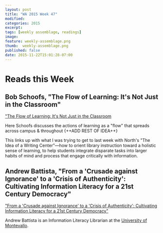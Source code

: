 ```yaml
---
layout: post
title: "WA 2015 Week 47"
modified:
categories: 2015
excerpt:
tags: [weekly assemblage, readings]
image:
feature: weekly-assemblage.png
thumb:  weekly-assemblage.png
published: false
date: 2015-11-22T15:01:28-07:00
---
```

# Reads this Week   

## Bob Schoofs, "The Flow of Learning: It's Not Just in the Classroom"   

["The Flow of Learning: It's Not Just in the Classroom](http://commons.emich.edu/loexquarterly/vol40/iss3/)   

Here Schoofs discusses the actions of learning as a "flow" that spreads across campus & throughout {++ADD REST OF IDEA++}   

This links up with what I was trying to get to last week with North's "The Idea of a Writing Center"—how to orient library instruction toward a holistic sense of learning, to help students integrate disparate tasks into larger habits of mind and process that engage critically with information.  

## Andrew Battista, "From a 'Crusade against Ignorance' to a 'Crisis of Authenticity': Cultivating Information Literacy for a 21st Century Democracy"  

["From a 'Crusade against Ignorance' to a 'Crisis of Authenticity': Cultivating Information Literacy for a 21st Century Democracy"](http://commons.emich.edu/loexquarterly/vol38/iss4/3/)  

Andrew Battista is an Information Literacy Librarian at the [University of Montevallo](http://facstaffweb.montevallo.edu/abattista/).    

